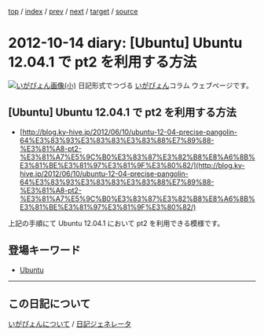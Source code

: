 [top](https://igapyon.github.io/diary/) 
 / [index](https://igapyon.github.io/diary/2012/index.html) 
 / [prev](https://igapyon.github.io/diary/2012/ig121012.html) 
 / [next](https://igapyon.github.io/diary/2012/ig121015.html) 
 / [target](https://igapyon.github.io/diary/2012/ig121014.html) 
 / [source](https://github.com/igapyon/diary/blob/gh-pages/2012/ig121014.html.src.md) 

2012-10-14 diary: [Ubuntu] Ubuntu 12.04.1 で pt2 を利用する方法
=====================================================================================================
[![いがぴょん画像(小)](https://igapyon.github.io/diary/images/iga200306s.jpg "いがぴょん")](https://igapyon.github.io/diary/memo/memoigapyon.html) 日記形式でつづる [いがぴょん](https://igapyon.github.io/diary/memo/memoigapyon.html)コラム ウェブページです。

## [Ubuntu] Ubuntu 12.04.1 で pt2 を利用する方法


* [http://blog.ky-hive.jp/2012/06/10/ubuntu-12-04-precise-pangolin-64%E3%83%93%E3%83%83%E3%83%88%E7%89%88-%E3%81%A8-pt2-%E3%81%A7%E5%9C%B0%E3%83%87%E3%82%B8%E8%A6%8B%E3%81%BE%E3%81%97%E3%81%9F%E3%80%82/](http://blog.ky-hive.jp/2012/06/10/ubuntu-12-04-precise-pangolin-64%E3%83%93%E3%83%83%E3%83%88%E7%89%88-%E3%81%A8-pt2-%E3%81%A7%E5%9C%B0%E3%83%87%E3%82%B8%E8%A6%8B%E3%81%BE%E3%81%97%E3%81%9F%E3%80%82/)

上記の手順にて Ubuntu 12.04.1 において pt2 を利用できる模様です。

## 登場キーワード

* [Ubuntu](https://igapyon.github.io/diary/keyword/ubuntu.html)

----------------------------------------------------------------------------------------------------

## この日記について
[いがぴょんについて](https://igapyon.github.io/diary/memo/memoigapyon.html) / [日記ジェネレータ](https://github.com/igapyon/igapyonv3)
